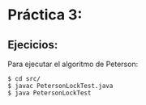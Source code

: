 # Práctica 3:
## Ejecicios:
Para ejecutar el algoritmo de Peterson:
```console
$ cd src/
$ javac PetersonLockTest.java
$ java PetersonLockTest
```